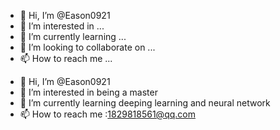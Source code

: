 - 👋 Hi, I’m @Eason0921
- 👀 I’m interested in ...
- 🌱 I’m currently learning ...
- 💞️ I’m looking to collaborate on ...
- 📫 How to reach me ...

<!---
Eason0921/Eason0921 is a ✨ special ✨ repository because its `README.md` (this file) appears on your GitHub profile.
You can click the Preview link to take a look at your changes.
--->
- 👋 Hi, I’m @Eason0921
- 👀 I’m interested in being a master
- 🌱 I’m currently learning deeping learning and neural network
- 📫 How to reach me :1829818561@qq.com
